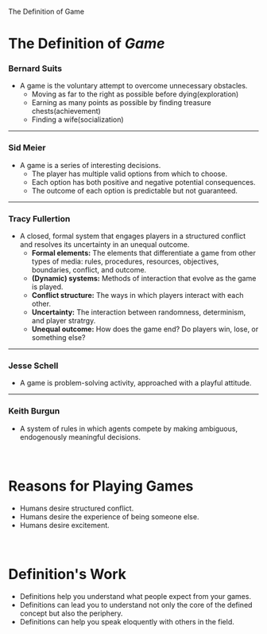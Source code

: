 The Definition of Game
# The Definition of *Game*
### Bernard Suits
-  A game is the voluntary attempt to overcome unnecessary obstacles.
	-  Moving as far to the right as possible before dying(exploration)
	-  Earning as many points as possible by finding treasure chests(achievement)
	-  Finding a wife(socialization)
* * *
### Sid Meier
-  A game is a series of interesting decisions.
	-  The player has multiple valid options from which to choose.
	-  Each option has both positive and negative potential consequences.
	-  The outcome of each option is predictable but not guaranteed.

* * *
### Tracy Fullertion
-  A closed, formal system that engages players in a structured conflict and resolves its uncertainty in an unequal outcome.
	-  **Formal elements:** The elements that differentiate a game from other types of media: rules, procedures, resources, objectives, boundaries, conflict, and outcome.
	-  **(Dynamic) systems:** Methods of interaction that evolve as the game is played.
	-  **Conflict structure:** The ways in which players interact with each other.
	-  **Uncertainty:** The interaction between randomness, determinism, and player stratrgy.
	-  **Unequal outcome:** How does the game end? Do players win, lose, or something else?
* * *
### Jesse Schell
-  A game is problem-solving activity, approached with a playful attitude.
* * *
### Keith Burgun
-  A system of rules in which agents compete by making ambiguous, endogenously meaningful decisions.
   <br/><br/><br/>
      
	  
# Reasons for Playing Games
- Humans desire structured conflict.
- Humans desire the experience of being someone else.
- Humans desire excitement.
<br/><br/><br/>
# Definition's Work

- Definitions help you understand what people expect from your games.
- Definitions can lead you to understand not only the core of the defined concept but also the periphery.
- Definitions can help you speak eloquently with others in the field.
